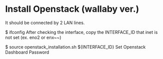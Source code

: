 # Install Openstack (wallaby ver.)

It should be connected by 2 LAN lines.

$ ifconfig
After checking the interface, copy the INTERFACE_ID that inet is not set (ex. eno2 or enx~~)

$ source openstack_installation.sh ${INTERFACE_ID}
Set Openstack Dashboard Password
